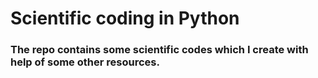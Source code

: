 # Scientific coding in Python
### The repo contains some scientific codes which I create with help of some other resources.